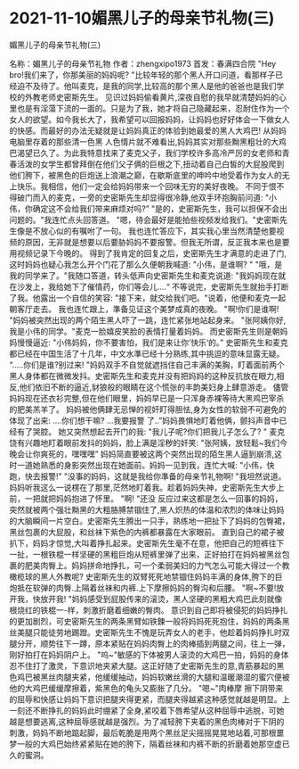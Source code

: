 # 2021-11-10媚黑儿子的母亲节礼物(三)



媚黑儿子的母亲节礼物(三)



名称：媚黑儿子的母亲节礼物 作者：zhengxipo1973 首发：春满四合院
"Hey bro!我们来了，你那美丽的妈妈呢? "比较年轻的那个黑人开口问道，看那样子已经迫不及待了。他叫麦克，是我的同学,比较高的那个黑人是他的爸爸也是我们学校的外教老师史密斯先生。   见识过妈妈偷看黄片,深夜自慰的我早就清楚妈妈的心里也是有淫蕩下流的一面的。只是为了我，她才将自己隐藏起来，忍耐住作为一个女人的欲望。如今我长大了，我希望可以回报妈妈，让妈妈也好好体会一下做女人的快感。而最好的办法无疑就是让妈妈真正的体验到她最爱的黑人大鸡巴!   从妈妈电脑里存着的那些清一色黑 人色情片就不难看出,妈妈其实对那些黝黑粗壮的大鸡巴渴望已久了。为此我特意找来了麦克父子，我们学校许多高冷严厉的女老师和青春活泼的女学生都曾拜倒在他们父子俩的巨根之下,扭动着自己白皙的大屁股爬到他们胯下，被黑色的巨炮送上浪潮之巅，在歇斯底里的呻吟中地受着作为女人的无上快乐。我相信，他们一定会给妈妈带来一个回味无穷的美好夜晚。   不同于恨不得破门而入的麦克，一旁的史密斯先生却显得很冷静,他双手环抱胸前问道: "小伟，你确定这不会给我们带来麻烦对吗?”   "是的，史密斯先生，我可以担保不会出问题的。"我连忙点头回答道。   "嗯，待会最好是能拍些视频发给我们。"史密斯先生像是不放心似的有嘱咐了一句。   我也连忙答应下，其实我心里当然清楚他要视频的原因，无非就是想要以后要胁妈妈不要报警。但我无所谓，反正我本来也是要用视频记录下今晚的。   得到了我肯定的回复之后，史密斯先生才满意的走进了门,这时妈妈也疑心我怎么开个门花了那么久便朝我喊道: "小伟，是谁啊? "   "哦，是我的同学来了。"我随口答道，转头低声向史密斯先生和麦克说道: "我妈妈现在就在沙发上，我给她下了催情药，你们等会儿....“   不等说完，史密斯先生就抬手打断了我。他露出一个自信的笑容: "接下来，就交给我们吧。"说着，他便和麦克一起朝客厅走去。   我也连忙跟上，準备见证这个美梦成真的夜晚。   "啊!你们是谁啊! "妈妈被突然出现的两个陌生黑人吓了一跳，连忙紧张地站起身来。   "张阿姨你好,我是小伟的同学。"麦克一脸嬉皮笑脸的表情打量着妈妈。   而史密斯先生则是朝妈妈慢慢逼近: "小伟妈妈，你不要害怕，我们是来让你’快乐‘的。”   史密斯先生和麦克都已经在中国生活了十几年，中文水準已经十分熟练,其中挑逗的意味显露无疑。   “.....你们是谁?别过来! "妈妈双手不自觉就遮挡住自己丰满的美胸，盯着面前两个黑人身体都在微微发抖。史密斯先生和麦克并没有把妈妈的这种反抗放在眼力,相反,他们依旧不断的逼近,豺狼般的眼睛在这个慌张的丰韵美妇身上肆意游走。 儘管妈妈现在还衣衫完整,但在他们眼里，妈妈早已是一只浑身赤裸等待大黑鸡巴宰杀的肥美羔羊了。   妈妈被他俩肆无忌惮的视奸盯得胆怯,身为女性的软弱不可避免的体现了出来: ....你们想干嘛? ...我要报警 了..”妈妈畏惧地盯着他俩，颤抖声音中已经有了哭腔。   她又突然想起去开门的我: "我儿子呢?你们把我儿子怎么了? "   麦克饶有兴趣地盯着眼前发抖的妈妈，脸上满是淫秽的奸笑: "张阿姨，放轻鬆~我们今晚会让你爽死的，嘿嘿嘿”   妈妈简直要被这两个突然出现的陌生黑人逼到崩溃,这时一道她熟悉的身影突然出现在她面前。妈妈一见到我，连忙大喊: "小伟，快跑，快去报警!”   "没事的妈妈，这就是我给你準备的母亲节礼物啊! "我坦然说道。   妈妈听我这么一说楞在了那里,茫然地盯着我。趁着妈妈失神，史密斯先生大步上前，一把就把妈妈抱进了怀里。   "啊! "还没 反应过来这都是怎么一回事的妈妈，突然就被两个强壮黝黑的大粗胳膊禁锢住了,黑人炽热的体温和浓烈的体味让妈妈的大脑瞬间一片空白。史密斯先生腾出一只手，熟练地一把扯下了妈妈的包臀裙，黑丝包裹的大屁股，和丝袜下紫色的内裤都暴露在大家眼前。   直到自己的裙子被扒下，妈妈才惊觉,大叫着挣扎起来。史密斯先生毫不在意，他把自己的短裤往下一扯，一根铁棍一样坚硬的黑粗巨炮从短裤里弹了出来，正好拍打在妈妈被黑丝包裹的肥美肉臀上。妈妈拼命地挣扎，可一个柔弱美妇的力气怎么可能大得过一个教橄榄球的黑人外教呢?   史密斯先生的双臂死死地禁锢住妈妈丰满的身体,胯下的巨炮抵在软弹的肉臀.上隔着丝袜和内裤.上下摩擦妈妈的臀沟和后腰。   "啊~不要!放开我，快放开我! "妈妈感受到屁股传来的滚烫，黑人坚硬的黑粗大鸡巴此刻就像根烧红的铁棍一-样，刺激折磨着细嫩的臀肉。   意识到自己即将被侵犯的妈妈挣扎的更加剧烈，可史密斯先生的两条黑臂如铁鍊一般将妈妈死死抱住，妈妈的两条黑丝美腿只能徒劳地踢蹬。史密斯先生不愧是玩弄女人的老手，他趁着妈妈挣扎时双腿分开，顺势往下一蹲，原本紧贴在妈妈肉臀上的肉棒插到两腿之间，往上一弹，刚好拍打在妈妈阴户上。   "呜~"敏感的下体被男人滚烫的大鸡巴一拍，妈妈的身体忍不住打了激灵，下意识地夹紧大腿。这正好随了史密斯先生的意,青筋暴起的黑色鸡巴被黑丝肉腿夹紧，他缓缓抽动，妈妈软嫩丝滑的大腿和温暖潮湿的蜜穴便被他的大鸡巴缓缓摩擦着，紫黑色的龟头又膨胀了几分。   "嗯~"肉棒摩 擦下阴带来的屈辱和快感让妈妈下意识把腿夹得更紧，而腿夹得越紧这种感觉就越是明显。上一刻还不断挣扎的妈妈此时绷紧了全身,紧咬着下唇希望从这种屈辱中逃脱，可她越是想要逃离,这种屈辱感就越是强烈。为了减轻胯下夹着的黑色肉棒对于下阴的刺激，妈妈不断地踮起脚，最后乾脆是用两个黑丝足尖摇摇晃晃地站着,可那根噩梦一般的大鸡巴始终紧紧贴在她的胯下，隔着丝袜和内裤不断的折磨着她那空虚已久的蜜洞。



